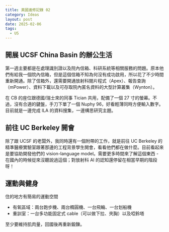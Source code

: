 ```yaml
---
title: 美國進修記錄 02
category: Ideas
layout: post
date: 2025-02-06
tags:
  - US
---
```


## 開展 UCSF China Basin 的辦公生活

第一週主要都是在處理識別證以及院內信箱、科研系統等相關服務的問題。原本他們有給我一個院內信箱，但是這個信箱不知為何沒有成功啟用，所以花了不少時間重新開通。除了信箱外，還需要開通放射科閱片程式（Apex）、報告查詢（mPower）、資料下載以及可存取院內匿名資料的大型計算叢集（Wynton）。

在 CB 的座位跟德國/瑞士來的同事 Tician 共用，配備了一個 27 寸的螢幕。不過，沒有合適的鍵盤，手刀下單了一個 Nuphy 96，好看輕薄同時方便輸入數字。目前就是一邊完成 ILA 的資料搜集，一邊構思研究主題。

## 前往 UC Berkeley 開會

除了跟 UCSF 的老闆外，我同時還有一個附帶的工作，就是前往 UC Berkeley 的精準醫療實驗室跟著那邊的工程背景學生開會，看看他們都在做什麼。目前看起來是要協助開發他們的 vision-language model。需要更多時間來了解這個東西 - 在國內的時候從來沒聽說過這個；對放射科 AI 的認知還停留在相當早期的階段呀！

## 運動與健身

住的地方有簡易的運動空間
- 有氧區域：兩台跑步機、兩台橢圓機、一台飛輪、一台划船機
- 重訓室：一台多功能固定式 cable（可以做下拉、夾胸）以及啞鈴塔

至少要維持肌肉量，回國後再重新鍛鍊。